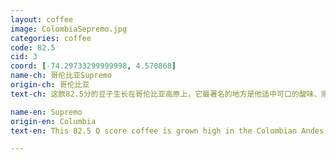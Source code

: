 ```yaml
---
layout: coffee
image: ColombiaSepremo.jpg
categories: coffee
code: 82.5
cid: 3
coord: [-74.29733299999998, 4.570868]
name-ch: 哥伦比亚Supremo
origin-ch: 哥伦比亚
text-ch: 这款82.5分的豆子生长在哥伦比亚高原上，它最著名的地方是他适中可口的酸味、顺滑的口感、和坚果的风味。是一款绝对适合刚刚接触精品咖啡的新人尝试的豆子。

name-en: Supremo
origin-en: Columbia
text-en: This 82.5 Q score coffee is grown high in the Colombian Andes and is famous for its pleasant acidity, smooth finish, nutty overtones and rich full body.  The pleasant soft green apple and almond taste with a clean, candy sweet aftertaste make this a much sought after coffee for aficionados everywhere.

---
```

